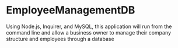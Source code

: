 # EmployeeManagementDB
Using Node.js, Inquirer, and MySQL, this application will run from the command line and allow a business owner to manage their company structure and employees through a database
